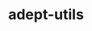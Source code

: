 ---
title: "adept-utils"
layout: cache
categories: [package, develop]
meta: {"compilers": ["gcc@=11.4.0"], "num_specs": 4, "num_specs_by_stack": {"root": 4, "tutorial": 4}, "oss": ["ubuntu22.04"], "platforms": ["linux"], "stacks": ["root", "tutorial"], "targets": ["x86_64_v3"], "versions": ["1.0.1"]}
spec_details: [{"compiler": "gcc@=11.4.0", "hash": "5xlpvlwepualjqsj4nkvaikcttgf4peh", "os": "ubuntu22.04", "platform": "linux", "size": "-", "stacks": ["root", "tutorial"], "target": "x86_64_v3", "variants": ["build_system=cmake", "build_type=Release", "generator=make", "~ipo"], "versions": ["1.0.1"]}, {"compiler": "gcc@=11.4.0", "hash": "eip7pyuu6wz7qqrq2h5wno33ymlw64qc", "os": "ubuntu22.04", "platform": "linux", "size": "-", "stacks": ["root", "tutorial"], "target": "x86_64_v3", "variants": ["build_system=cmake", "build_type=Release", "generator=make", "~ipo"], "versions": ["1.0.1"]}, {"compiler": "gcc@=11.4.0", "hash": "mwkzm4qdxef6vna5agzhgtlrzatdxnia", "os": "ubuntu22.04", "platform": "linux", "size": "-", "stacks": ["root", "tutorial"], "target": "x86_64_v3", "variants": ["build_system=cmake", "build_type=Release", "generator=make", "~ipo"], "versions": ["1.0.1"]}, {"compiler": "gcc@=11.4.0", "hash": "z5yatxxfq6inzi67hz2v4zpuuxgmsqik", "os": "ubuntu22.04", "platform": "linux", "size": "-", "stacks": ["root", "tutorial"], "target": "x86_64_v3", "variants": ["build_system=cmake", "build_type=Release", "generator=make", "~ipo"], "versions": ["1.0.1"]}]
---
